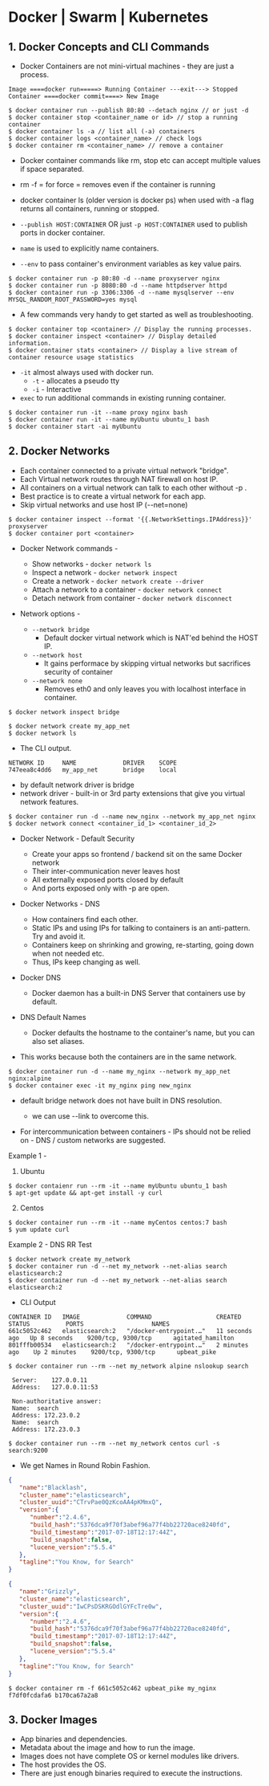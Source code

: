 # Docker | Swarm | Kubernetes

## 1. Docker Concepts and CLI Commands 

- Docker Containers are not mini-virtual machines - they are just a process.

```text
Image ====docker run=====> Running Container ---exit---> Stopped Container ====docker commit====> New Image
```

```shell
$ docker container run --publish 80:80 --detach nginx // or just -d
$ docker container stop <container_name or id> // stop a running container
$ docker container ls -a // list all (-a) containers
$ docker container logs <container_name> // check logs
$ docker container rm <container_name> // remove a container
```

- Docker container commands like rm, stop etc can accept multiple values if space separated.
- rm -f = for force = removes even if the container is running
- docker container ls (older version is docker ps) when used with -a flag returns all containers, running or stopped.

- `--publish HOST:CONTAINER` OR just `-p HOST:CONTAINER` used to publish ports in docker container.
- `name` is used to explicitly name containers.
- `--env` to pass container's environment variables as key value pairs.

```shell
$ docker container run -p 80:80 -d --name proxyserver nginx
$ docker container run -p 8080:80 -d --name httpdserver httpd
$ docker container run -p 3306:3306 -d --name mysqlserver --env MYSQL_RANDOM_ROOT_PASSWORD=yes mysql
```

- A few commands very handy to get started as well as troubleshooting.
```shell
$ docker container top <container> // Display the running processes.
$ docker container inspect <container> // Display detailed information.
$ docker container stats <container> // Display a live stream of container resource usage statistics
```

- `-it` almost always used with docker run.
    - `-t` - allocates a pseudo tty  
    - `-i` - Interactive
- `exec` to run additional commands in existing running container.

```shell
$ docker container run -it --name proxy nginx bash
$ docker container run -it --name myUbuntu ubuntu_1 bash
$ docker container start -ai myUbuntu
```

## 2. Docker Networks

- Each container connected to a private virtual network "bridge".
- Each Virtual network routes through NAT firewall on host IP.
- All containers on a virtual network can talk to each other without -p  .
- Best practice is to create a virtual network for each app.
- Skip virtual networks and use host IP (--net=none)

```shell
$ docker container inspect --format '{{.NetworkSettings.IPAddress}}' proxyserver
$ docker container port <container>
```

- Docker Network commands -
    - Show networks - `docker network ls`
    - Inspect a network - `docker network inspect`
    - Create a network - `docker network create --driver`
    - Attach a network to a container - `docker network connect`
    - Detach network from container - `docker network disconnect`
 
- Network options -  
	- `--network bridge`
		- Default docker virtual network which is NAT'ed behind the HOST IP.
	- `--network host`
		- It gains performace by skipping virtual networks but sacrifices security of container
	- `--network none`
		- Removes eth0 and only leaves you with localhost interface in container.
    
```shell
$ docker network inspect bridge

$ docker network create my_app_net
$ docker network ls
```
- The CLI output.
```text
NETWORK ID     NAME             DRIVER    SCOPE
747eea8c4dd6   my_app_net       bridge    local
```

- by default network driver is bridge
- network driver - built-in or 3rd party extensions that give you virtual network features.

```shell
$ docker container run -d --name new_nginx --network my_app_net nginx
$ docker network connect <container_id_1> <container_id_2>
``` 

- Docker Network - Default Security
    - Create your apps so frontend / backend sit on the same Docker network
    - Their inter-communication never leaves host
    - All externally exposed ports closed by default
    - And ports exposed only with -p are open.

- Docker Networks - DNS
    - How containers find each other.
    - Static IPs and using IPs for talking to containers is an anti-pattern. Try and avoid it.
    - Containers keep on shrinking and growing, re-starting, going down when not needed etc.
    - Thus, IPs keep changing as well.

- Docker DNS
    - Docker daemon has a built-in DNS Server that containers use by default.
- DNS Default Names
	- Docker defaults the hostname to the container's name, but you can also set aliases.

- This works because both the containers are in the same network.
```shell
$ docker container run -d --name my_nginx --network my_app_net nginx:alpine
$ docker container exec -it my_nginx ping new_nginx
```

- default bridge network does not have built in DNS resolution.
    - we can use --link to overcome this.

- For intercommunication between containers - IPs should not be relied on - DNS / custom networks are suggested.

Example 1 -
   1. Ubuntu
```shell
$ docker contaienr run --rm -it --name myUbuntu ubuntu_1 bash
$ apt-get update && apt-get install -y curl
```
   2. Centos
```shell
$ docker container run --rm -it --name myCentos centos:7 bash
$ yum update curl
```

Example 2 - DNS RR Test
```shell
$ docker network create my_network
$ docker container run -d --net my_network --net-alias search elasticsearch:2
$ docker container run -d --net my_network --net-alias search elasticsearch:2
```
- CLI Output
```text
CONTAINER ID   IMAGE             COMMAND                  CREATED          STATUS          PORTS                   NAMES            
661c5052c462   elasticsearch:2   "/docker-entrypoint.…"   11 seconds ago   Up 8 seconds    9200/tcp, 9300/tcp      agitated_hamilton
801fffb00534   elasticsearch:2   "/docker-entrypoint.…"   2 minutes ago    Up 2 minutes    9200/tcp, 9300/tcp      upbeat_pike      
```

```shell
$ docker container run --rm --net my_network alpine nslookup search
```
```text
 Server:    127.0.0.11   
 Address:   127.0.0.11:53
                    
 Non-authoritative answer:
 Name:	search
 Address: 172.23.0.2
 Name:	search
 Address: 172.23.0.3
```
```shell
$ docker container run --rm --net my_network centos curl -s search:9200
```
- We get Names in Round Robin Fashion.

```json
{
   "name":"Blacklash",
   "cluster_name":"elasticsearch",
   "cluster_uuid":"CTrvPae0QzKcoAA4pKMmxQ",
   "version":{
      "number":"2.4.6",
      "build_hash":"5376dca9f70f3abef96a77f4bb22720ace8240fd",
      "build_timestamp":"2017-07-18T12:17:44Z",
      "build_snapshot":false,
      "lucene_version":"5.5.4"
   },
   "tagline":"You Know, for Search"
}
```
```json
{                                                             
   "name":"Grizzly",                                          
   "cluster_name":"elasticsearch",                            
   "cluster_uuid":"IwCPsDSKRGOdlGYFcTre0w",                   
   "version":{                                                
      "number":"2.4.6",                                       
      "build_hash":"5376dca9f70f3abef96a77f4bb22720ace8240fd",
      "build_timestamp":"2017-07-18T12:17:44Z",               
      "build_snapshot":false,                                 
      "lucene_version":"5.5.4"                                
   },                                                         
   "tagline":"You Know, for Search"                           
}                                                             
```
```shell
$ docker container rm -f 661c5052c462 upbeat_pike my_nginx f7df0fcdafa6 b170ca67a2a8
```

## 3. Docker Images

- App binaries and dependencies.
- Metadata about the image and how to run the image.
- Images does not have complete OS or kernel modules like drivers.
- The host provides the OS.
- There are just enough binaries required to execute the instructions.

<br />